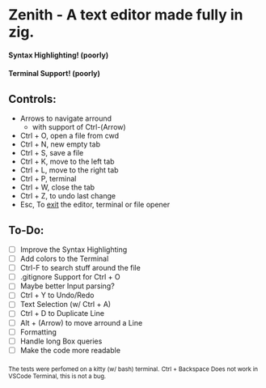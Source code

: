 # Zenith - A text editor made fully in zig. 

#### Syntax Highlighting! (poorly)
#### Terminal Support! (poorly)

## Controls:
- Arrows to navigate arround
    - with support of Ctrl-(Arrow)
- Ctrl + O, open a file from cwd
- Ctrl + N, new empty tab
- Ctrl + S, save a file
- Ctrl + K, move to the left tab
- Ctrl + L, move to the right tab
- Ctrl + P, terminal
- Ctrl + W, close the tab
- Ctrl + Z, to undo last change
- Esc, To [exit](https://stackoverflow.com/questions/11828270) the editor, terminal or file opener

## To-Do:
- [ ] Improve the Syntax Highlighting
- [ ] Add colors to the Terminal
- [ ] Ctrl-F to search stuff around the file
- [ ] .gitignore Support for Ctrl + O
- [ ] Maybe better Input parsing?
- [ ] Ctrl + Y to Undo/Redo
- [ ] Text Selection (w/ Ctrl + A)
- [ ] Ctrl + D to Duplicate Line
- [ ] Alt + (Arrow) to move arround a Line
- [ ] Formatting
- [ ] Handle long Box queries
- [ ] Make the code more readable

<sub>The tests were perfomed on a kitty (w/ bash) terminal.</sub>
<sub>Ctrl + Backspace Does not work in VSCode Terminal, this is not a bug.</sub>